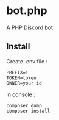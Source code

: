 # bot.php
A PHP Discord bot

## Install
Create .env file :
```
PREFIX=!
TOKEN=token
OWNER=your id
```

in console :
```
composer dump
composer install
```
